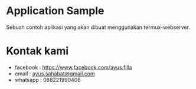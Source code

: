 # Application Sample

Sebuah contoh aplikasi yang akan dibuat menggunakan termux-webserver.

# Kontak kami

* facebook	: https://www.facebook.com/ayus.filla
* email		: ayus.sahabat@gmail.com
* whatsapp	: 088221990408

